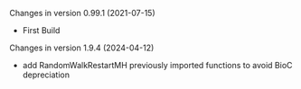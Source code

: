 Changes in version 0.99.1 (2021-07-15)
+ First Build

Changes in version 1.9.4 (2024-04-12)
+ add RandomWalkRestartMH previously imported functions to avoid BioC depreciation
